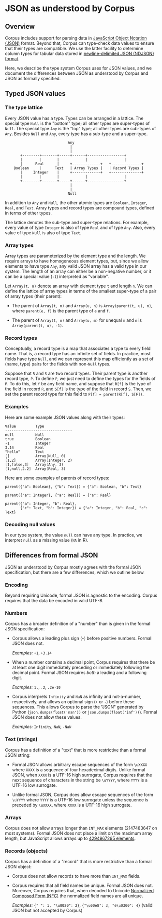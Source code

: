 JSON as understood by Corpus
============================

Overview
--------

Corpus includes support for parsing data in [JavaScript Object Notation
(JSON)][json] format. Beyond that, Corpus can type-check data values to ensure
that their types are compatible. We use the latter facility to determine
column types for tabular data stored in [newline-delimited JSON (NDJSON)
format][ndjson].

Here, we describe the type system Corpus uses for JSON values, and we document
the differences between JSON as understood by Corpus and JSON as formally
specified.


Typed JSON values
-----------------

### The type lattice

Every JSON value has a type. Types can be arranged in a lattice. The special
type `Null` is the "bottom" type; all other types are super-types of `Null`.
The special type `Any` is the "top" type; all other types are sub-types
of `Any`. Besides `Null` and `Any`, every type has a sub-type and a
super-type.

                                 Any
                                  |
                                  |
           +--------+-------+-----+------+-----------------+
           |        |       |            |                 |
           |      Real      |     +-------------+   +--------------+
        Boolean     |      Text   | Array Types |   | Record Types |
           |     Integer    |     +-------------+   +--------------+
           |        |       |            |                 |
           +--------+-------+-----+------+-----------------+    
                                  |
                                  |
                                 Null


In addition to `Any` and `Null`, the other atomic types are `Boolean`,
`Integer`, `Real`, and `Text`. Array types and record types are compound
types, defined in terms of other types.

The lattice denotes the sub-type and super-type relations. For example, every
value of type `Integer` is also of type `Real` and of type `Any`.
Also, every value of type `Null` is also of type `Text`.


### Array types

Array types are parameterized by the element type and the length. We require
arrays to have homogeneous element types, but, since we allow elements to have
type `Any`, any valid JSON array has a valid type in our system. The length of
an array can either be a non-negative number, or it can be a special value
(`-1`) interpreted as "variable".


Let `Array(t, n)` denote an array with element type `t` and length `n`. We can
define the lattice of array types in terms of the smallest super-type of a
pair of array types (their parent):

  + The parent of `Array(t, n)` and `Array(u, n)` is `Array(parent(t, u), n)`,
    where `parent(e, f)` is the parent type of `e` and `f`.

  + The parent of `Array(t, n)` and `Array(u, m)` for unequal `m` and `n`
    is `Array(parent(t, u), -1)`.


### Record types

Conceptually, a record type is a map that associates a type to every field
name. That is, a record type has an infinite set of fields. In practice, most
fields have type `Null`, and we can represent this map efficiently as a set
of (name, type) pairs for the fields with non-`Null` types.


Suppose that `R` and `S` are two record types. Their parent type is another
record type, `P`. To define `P`, we just need to define the types for the
fields of `P`. To do this, let `f` be any field name, and suppose that `R[f]`
is the type of the field in record `R`, and `S[f]` is the type of the field in
record `S`. Then, we set the parent record type for this field to `P[f] =
parent(R[f], S[F])`.


### Examples

Here are some example JSON values along with their types:

    Value         Type
    -------------------------------
    null          Null
    true          Boolean
    -1            Integer
    3.14          Real
    "hello"       Text
    []            Array(Null, 0)
    [1,2]         Array(Integer, 2)
    [1,false,3]   Array(Any, 3)
    [1,null,2.2]  Array(Real, 3)

Here are some examples of parents of record types:

    parent({"a": Boolean}, {"b": Text}) = {"a": Boolean, "b": Text}

    parent({"a": Integer}, {"a": Real}) = {"a": Real}

    parent({"a": Integer, "b": Real},
           {"c": Text, "b": Integer}) = {"a": Integer, "b": Real, "c": Text}


### Decoding null values

In our type system, the value `null` can have any type. In practice, we
interpret `null` as a missing value (`NA` in R).


Differences from formal JSON
----------------------------

JSON as understood by Corpus mostly agrees with the formal JSON specification,
but there are a few differences, which we outline below.

### Encoding

Beyond requiring Unicode, formal JSON is agnostic to the encoding. Corpus
requires that the data be encoded in valid UTF-8.


### Numbers

Corpus has a broader definition of a "number" than is given in the formal JSON
specification:

 + Corpus allows a leading plus sign (`+`) before positive numbers. Formal
   JSON does not.

   *Examples:* `+1`, `+3.14`
   
 + When a number contains a decimal point, Corpus requires that there be
   at least one digit immediately preceding or immediately following the
   decimal point. Formal JSON requires *both* a leading and a following digit.

   *Examples:* `1.`, `.2`, `.2e-10`

 + Corpus interprets `Infinity` and `NaN` as infinity and not-a-number,
   respectively, and allows an optional sign (`+` or `-`) before these
   sequences.  This allows Corpus to parse the "JSON" generated by Python
   (`json.dumps(float('nan'))` or `json.dumps(float('inf'))`). Formal JSON
   does not allow these values.

   *Examples:* `Infinity`, `NaN`, `-NaN`


### Text (strings)

Corpus has a definition of a "text" that is more restrictive than a formal
JSON string:

 + Formal JSON allows arbitrary escape sequences of the form `\uXXXX` where
   `XXXX` is a sequence of four hexadecimal digits. Unlike formal JSON,
   when `XXXX` is a UTF-16 high surrogate, Corpus requires that the
   next sequence of characters in the string be `\uYYYY`, where `YYYY` is
   a UTF-16 low surrogate.

 + Unlike formal JSON, Corpus does allow escape sequences of the form `\uYYYY`
   where `YYYY` is a UTF-16 low surrogate unless the sequence is preceded by
   `\uXXXX`, where `XXXX` is a UTF-16 high surrogate.


### Arrays

Corpus does not allow arrays longer than `INT_MAX` elements (2147483647 on
most systems). Formal JSON does not place a limit on the maximum array
length, but JavaScript allows arrays up to [4294967295 elements][array-len].


### Records (objects)

Corpus has a definition of a "record" that is more restrictive than a formal
JSON object:

 + Corpus does not allow records to have more than `INT_MAX` fields.

 + Corpus requires that all field names be unique. Formal JSON does not.
   Moreover, Corpus requires that, when decoded to
   Unicode [Normalized Composed Form (NFC)][nfc] the normalized
   field names are all unique.

   *Examples:*
    `{" ": 1, "\u0020": 2}`,
    `{"\u00e8": 3, "e\u0300": 4}`
    (valid JSON but not accepted by Corpus)


[array-len]: https://stackoverflow.com/a/6155063
[json]: http://json.org/
[ndjson]: http://ndjson.org/
[nfc]: http://unicode.org/reports/tr15/
